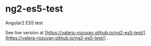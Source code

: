 # ng2-es5-test
Angular2 ES5 test

See live version at [https://valera-rozuvan.github.io/ng2-es5-test/](https://valera-rozuvan.github.io/ng2-es5-test/) .
